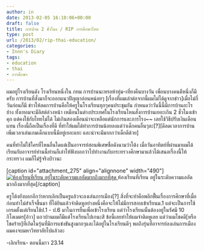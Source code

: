 ```yaml
---
author: in
date: 2013-02-05 16:10:06+00:00
draft: false
title: การบ้าน 2 ชั่วโมง / RIP การศึกษาไทย
type: post
url: /2013/02/rip-thai-education/
categories:
- Innn's Diary
tags:
- education
- thai
- การศึกษา
---
```


ผมอยู่โรงเรียนดัง โรงเรียนหนึ่งใน กทม การบ้านนะหรอห้าทุ่ม-เที่ยงคืนบางวัน เพื่อนบางคนตีหนึ่งก็มีครับ การบ้านที่สั่งมาก็จะออกแนวปัญญาอ่อนหน่อยๆ [เรื่องที่ผมเล่าต่อจากนี้ผมไม่ได้ดูจากข่าว]เมื่อไม่กี่วันก่อนก็มี ข่าวให้ลดการบ้านคือให้ครูในโรงเรียนทุกๆคนประชุมกัน กำหนดว่าวันนี้นี้มีการบ้านอะไรบ้าง ทั้งเทอมจะมีลิสต์ล่วงหน้า เหมือนในต่างประเทศในโรงเรียนไหนสั่งการบ้านเยอะเกิน 2 ชั่วโมงเข้าคุก แต่คงใช้กับไทยไม่ได้ ไม่เกินสองเดือนน่าจะเหลือแต่นักการและภารโรง~~ เลยใช้วิธีปรับเงินเดือนแทน เรื่องนี้ถือเป็นเรื่องที่ดี ที่ทำให้ผมได้ทำการบ้านน้อยลงแต่ว่าเด็กคนอื่นๆละ[?][ดีลดเวลาการบ้าน เพิ่มเวลาเล่นเกมเด็กแบบนี้มีอยู่เยอะแยะ และน่าจะมีมากกว่าเด็กดีด้วย]

คนที่ทำไม่ใช้ใครที่ไหนอื่นใดแต่เป็นอาจารย์สอนพิเศษชื่อดังนามว่าโต้ง เมื่อวันอาทิตย์ที่ผ่านมาผมได้เรียนกับอาจารย์ท่านนี้ท่านก็เล่าให้ฟังบอกว่าไปทำงานกับกระทรวงศึกษามาแล้วได้เสนอเรื่องนี้ให้กระทรวง ผมก็ไม่รู้จริงป่าวนะ

[caption id="attachment_275" align="alignnone" width="490"][![ห้องเรียนที่เรียน อยู่ในระดับความแออัดมากถึงมากที่สุด](https://www.innnblog.com/wp-content/uploads/2013/02/1130266.jpg)
](https://www.innnblog.com/wp-content/uploads/2013/02/1130266.jpg) ห้องเรียนที่เรียน อยู่ในระดับความแออัดมากถึงมากที่สุด[/caption]

ครูโต้งยังบอกอีกว่าหากเลิกเป็นครูแล้วจะลงเล่นการเมือง[?] สิ่งที่จะทำคือพลิกฟื้นเรื่องการศึกษาที่เมื่อก่อนทำไม่สำเร็จขึ้นมา ที่ได้ยินแล้วจำติดหูอย่างหนึ่งคือจะให้ไม่มีการสอบเข้าเรียนม.1 แต่จะเป็นการใช้เกรดตั้งแต่เรียนใช้ป.1 - ป.6 มาในการยื่นเพื่อเข้าโรงเรียน แต่ว่าโรงเรียนนั้นต้องอยู่ในรัศมี 10 กิโลเมตร[อ้าว] แถวบ้านผมก็มีแต่โรงเรียนโปเกนะสิ ข้อนี้เลยทำให้ผมจำติดหูเลย แต่ว่าผมโชคดี[หรือโชคร้าย]ที่เกิดในรุ่นที่มีการแข่งขันสูงมากๆและได้อยู่ในโรงเรียนดีๆ พอถึงรุ่นที่อาจารย์ลงเล่นการเมืองผมคงจบมหาวิทยาลัยไปแล้วละ



-เลิกเรียน- ตอนนี้มาว 23.14
